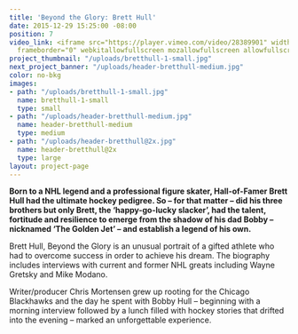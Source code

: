 ```yaml
---
title: 'Beyond the Glory: Brett Hull'
date: 2015-12-29 15:25:00 -08:00
position: 7
video_link: <iframe src="https://player.vimeo.com/video/28389901" width="640" height="480"
  frameborder="0" webkitallowfullscreen mozallowfullscreen allowfullscreen></iframe>
project_thumbnail: "/uploads/bretthull-1-small.jpg"
next_project_banner: "/uploads/header-bretthull-medium.jpg"
color: no-bkg
images:
- path: "/uploads/bretthull-1-small.jpg"
  name: bretthull-1-small
  type: small
- path: "/uploads/header-bretthull-medium.jpg"
  name: header-bretthull-medium
  type: medium
- path: "/uploads/header-bretthull@2x.jpg"
  name: header-bretthull@2x
  type: large
layout: project-page
---
```


**Born to a NHL legend and a professional figure skater, Hall-of-Famer Brett Hull had the ultimate hockey pedigree. So – for that matter – did his three brothers but only Brett, the ‘happy-go-lucky slacker’, had the talent, fortitude and resilience to emerge from the shadow of his dad Bobby – nicknamed ‘The Golden Jet’ – and establish a legend of his own.**

Brett Hull, Beyond the Glory is an unusual portrait of a gifted athlete who had to overcome success in order to achieve his dream. The biography includes interviews with current and former NHL greats including Wayne Gretsky and Mike Modano.

Writer/producer Chris Mortensen grew up rooting for the Chicago Blackhawks and the day he spent with Bobby Hull – beginning with a morning interview followed by a lunch filled with hockey stories that drifted into the evening – marked an unforgettable experience.
